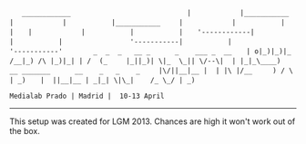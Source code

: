 
`    ____________                           `
`   |            |___________               `
`   |            |           |___________   `
`   |            |           |           |  `
`   |            |           |           |  `
`   '------------|           |           |  `
`                '-----------|           |  `
`                            '-----------'  `
`       _  _  _   __ _      _    ___ _  __  `
`   | o|_)|_)|_  /__|_) /\ |_)|_| | /  (_   `
`   |_||_)| \|_  \_|| \/--\|  | |_|_\____)  `
`        __ _______      __    _   _    _   `
`   |\/||__|__ |  | |\ |/__     ) / \ | _)  `
`   |  ||__|__ | _|_| \|\_|    /_ \_/ | _)  `
    
    Medialab Prado | Madrid |  10-13 April


----

This setup was created for LGM 2013.
Chances are high it won't work out of the box.



